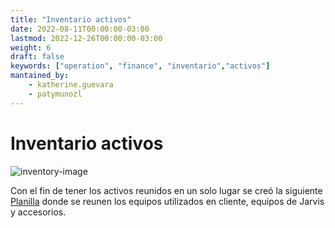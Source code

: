 ```yaml
---
title: "Inventario activos"
date: 2022-08-11T00:00:00-03:00
lastmod: 2022-12-26T00:00:00-03:00
weight: 6
draft: false
keywords: ["operation", "finance", "inventario","activos"]
mantained_by:
    - katherine.guevara
    - patymunozl
---
```


# Inventario activos

![inventory-image](../inventory.png)

Con el fin de tener los activos reunidos en un solo lugar se creó la siguiente [Planilla](https://docs.google.com/spreadsheets/d/1vkUm5CvykZpJWpZgBTFLpPn220SJsydOxNrbMlEFgZk/edit#gid=974453597) donde se reunen los equipos utilizados en cliente, equipos de Jarvis y accesorios. 